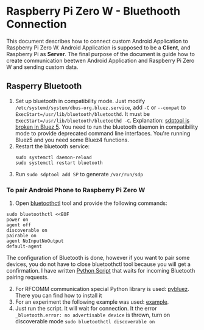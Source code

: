 # Raspberry Pi Zero W - Bluethooth Connection 

This document describes how to connect custom Android Application to Raspberry Pi Zero W. Android Application is supposed to be a **Client**, and Raspberry Pi as **Server**.
The final purpose of the document is guide how to create communication beetwen Android Application and Raspberry Pi Zero W and sending custom data.

## Rasperry Bluetooth
1. Set up bluetooth in compatibility mode. Just modify `/etc/systemd/system/dbus-org.bluez.service`, add `-C` or `--compat` to `ExecStart=/usr/lib/bluetooth/bluetoothd`.
It must be `ExecStart=/usr/lib/bluetooth/bluetoothd -C`. Explanation: [sdptool is broken in Bluez 5](https://bbs.archlinux.org/viewtopic.php?id=201672).
You need to run the bluetooth daemon in compatibility mode to provide deprecated command line interfaces. 
You're running Bluez5 and you need some Bluez4 functions.
2. Restart the bluetooth service: 
    ```
    sudo systemctl daemon-reload
    sudo systemctl restart bluetooth
    ```
3. Run `sudo sdptool add SP` to generate `/var/run/sdp`

### To pair Android Phone to Raspberry Pi Zero W
1. Open [bluetoothctl](https://www.linux-magazine.com/Issues/2017/197/Command-Line-bluetoothctl) tool and provide the following commands:
```
sudo bluetoothctl <<EOF
power on
agent off
discoverable on
pairable on
agent NoInputNoOutput
default-agent 
```
The configuration of Bluetooth is done, however if you want to pair some devices, you do not have to close bluetoothctl tool because you will get a confirmation.
I have written [Python Script](https://github.com/AlieksieievYurii/vacuum-cleaner/blob/main/script/pi_scripts/pairing.py) that waits for incoming Bluetooth pairing requests.

2. For RFCOMM communication special Python library is used: [pybluez](https://github.com/pybluez/pybluez). There you can find how to install it
3. For an experiment the following example was used: [example](https://github.com/pybluez/pybluez/blob/master/examples/simple/rfcomm-server.py).
4. Just run the script. It will wait for connection. It the error `_bluetooth.error: no advertisable device` is thrown, turn on discoverable mode `sudo bluetoothctl discoverable on`
